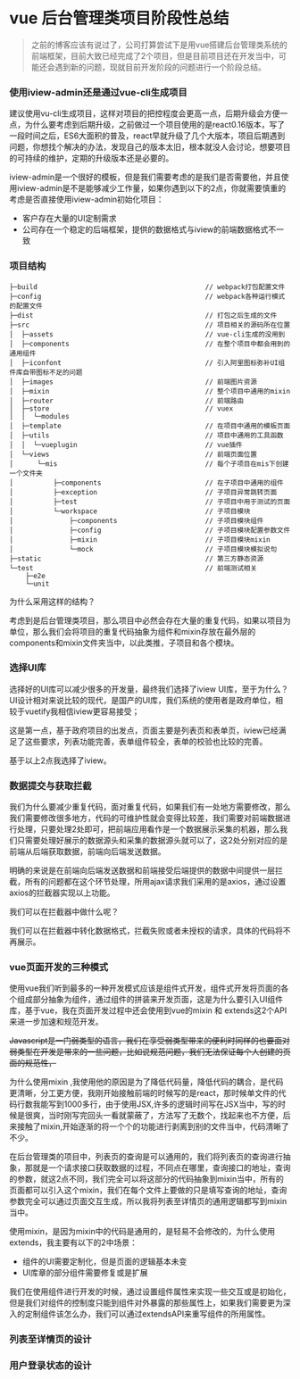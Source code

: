 # vue 后台管理类项目阶段性总结

> 之前的博客应该有说过了，公司打算尝试下是用vue搭建后台管理类系统的前端框架，目前大致已经完成了2个项目，但是目前项目还在开发当中，可能还会遇到新的问题，现就目前开发阶段的问题进行一个阶段总结。

### 使用iview-admin还是通过vue-cli生成项目

建议使用vu-cli生成项目，这样对项目的把控程度会更高一点，后期升级会方便一点，为什么要考虑到后期升级，之前做过一个项目使用的是react0.16版本，写了一段时间之后，ES6大面积的普及，react早就升级了几个大版本，项目后期遇到问题，你想找个解决的办法，发现自己的版本太旧，根本就没人会讨论，想要项目的可持续的维护，定期的升级版本还是必要的。

iview-admin是一个很好的模板，但是我们需要考虑的是我们是否需要他，并且使用iview-admin是不是能够减少工作量，如果你遇到以下的2点，你就需要慎重的考虑是否直接使用iview-admin初始化项目：

* 客户存在大量的UI定制需求
* 公司存在一个稳定的后端框架，提供的数据格式与iview的前端数据格式不一致

### 项目结构

```
├─build                                          // webpack打包配置文件
├─config                                         // webpack各种运行模式的配置文件
├─dist                                           // 打包之后生成的文件
├─src                                            // 项目相关的源码所在位置
│  ├─assets                                      // vue-cli生成的没用到
│  ├─components                                  // 在整个项目中都会用到的通用组件
│  ├─iconfont                                    // 引入阿里图标弥补UI组件库自带图标不足的问题
│  ├─images                                      // 前端图片资源
│  ├─mixin                                       // 整个项目中通用的mixin
│  ├─router                                      // 前端路由
│  ├─store                                       // vuex
│  │  └─modules
│  ├─template                                    // 在项目中通用的模板页面
│  ├─utils                                       // 项目中通用的工具函数
│  │  └─vueplugin                                // vue插件
│  └─views                                       // 前端页面位置
│      └─mis                                     // 每个子项目在mis下创建一个文件夹
│          ├─components                          // 在子项目中通用的组件
│          ├─exception                           // 子项目异常跳转页面
│          ├─test                                // 子项目中用于测试的页面
│          └─workspace                           // 子项目模块
│              ├─components                      // 子项目模块组件
│              ├─config                          // 子项目模块配置参数文件
│              ├─mixin                           // 子项目模块mixin
│              └─mock                            // 子项目模块模拟说句
├─static                                         // 第三方静态资源
└─test                                           // 前端测试相关
    ├─e2e
    └─unit
```

为什么采用这样的结构？

考虑到是后台管理类项目，那么项目中必然会存在大量的重复代码，如果以项目为单位，那么我们会将项目的重复代码抽象为组件和mixin存放在最外层的components和mixin文件夹当中，以此类推，子项目和各个模块。

### 选择UI库

选择好的UI库可以减少很多的开发量，最终我们选择了iview UI库，至于为什么？UI设计相对来说比较的现代，是国产的UI库，我们系统的使用者是政府单位，相较于vuetify我相信iview更容易接受；

这是第一点，基于政府项目的出发点，页面主要是列表页和表单页，iview已经满足了这些要求，列表功能完善，表单组件较全，表单的校验也比较的完善。

基于以上2点我选择了iview。

### 数据提交与获取拦截

我们为什么要减少重复代码，面对重复代码，如果我们有一处地方需要修改，那么我们需要修改很多地方，代码的可维护性就会变得比较差，我们需要对前端数据进行处理，只要处理2处即可，把前端应用看作是一个数据展示采集的机器，那么我们只需要处理好展示的数据源头和采集的数据源头就可以了，这2处分别对应的是前端从后端获取数据，前端向后端发送数据。

明确的来说是在前端向后端发送数据和前端接受后端提供的数据中间提供一层拦截，所有的问题都在这个环节处理，所用ajax请求我们采用的是axios，通过设置axios的拦截器实现以上功能。

我们可以在拦截器中做什么呢？

我们可以在拦截器中转化数据格式，拦截失败或者未授权的请求，具体的代码将不再展示。

### vue页面开发的三种模式

使用vue我们听到最多的一种开发模式应该是组件式开发，组件式开发将页面的各个组成部分抽象为组件，通过组件的拼装来开发页面，这是为什么要引入UI组件库，基于vue，我在页面开发过程中还会使用到vue的mixin 和 extends这2个API来进一步加速和规范开发。

~~Javascript是一门弱类型的语言，我们在享受弱类型带来的便利时同样的也要面对弱类型在开发是带来的一些问题，比如说规范问题，我们无法保证每个人创建的页面的规范性，~~

为什么使用mixin ,我使用他的原因是为了降低代码量，降低代码的耦合，是代码更清晰，分工更方便，我刚开始接触前端的时候写的是react，那时候单文件的代码行数我能写到1000多行，由于使用JSX,许多的逻辑时间写在JSX当中，写的时候是很爽，当时刚写完回头一看就蒙蔽了，方法写了无数个，找起来也不方便，后来接触了mixin,开始逐渐的将一个个的功能进行剥离到别的文件当中，代码清晰了不少。

在后台管理类的项目中，列表页的查询是可以通用的，我们将列表页的查询进行抽象，那就是一个请求接口获取数据的过程，不同点在哪里，查询接口的地址，查询的参数，就这2点不同，我们完全可以将这部分的代码抽象到mixin当中，所有的页面都可以引入这个mixin，我们在每个文件上要做的只是填写查询的地址，查询参数完全可以通过页面交互生成，所以我将列表至详情页的通用逻辑都写到mixin当中。

使用mixin，是因为mixin中的代码是通用的，是轻易不会修改的，为什么使用extends，我主要有以下的2中场景：

* 组件的UI需要定制化，但是页面的逻辑基本未变
* UI库章的部分组件需要修复或是扩展

我们在使用组件进行开发的时候，通过设置组件属性来实现一些交互或是初始化，但是我们对组件的控制度只能到组件对外暴露的那些属性上，如果我们需要更为深入的定制组件该怎么办，我们可以通过extendsAPI来重写组件的所用属性。

### 列表至详情页的设计

### 用户登录状态的设计



